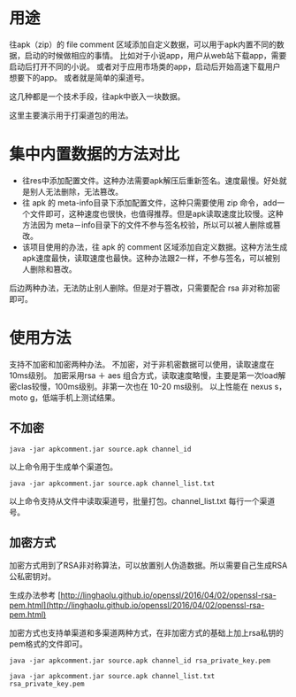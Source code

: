 # 用途 #

往apk（zip）的 file comment 区域添加自定义数据，可以用于apk内置不同的数据，启动的时候做相应的事情。
比如对于小说app，用户从web站下载app，需要启动后打开不同的小说。
或者对于应用市场类的app，启动后开始高速下载用户想要下的app。
或者就是简单的渠道号。

这几种都是一个技术手段，往apk中嵌入一块数据。

这里主要演示用于打渠道包的用法。

# 集中内置数据的方法对比 #

- 往res中添加配置文件。这种办法需要apk解压后重新签名。速度最慢。好处就是别人无法删除，无法篡改。
- 往 apk 的 meta-info目录下添加配置文件，这种只需要使用 zip 命令，add一个文件即可，这种速度也很快，也值得推荐。但是apk读取速度比较慢。这种方法因为 meta－info目录下的文件不参与签名校验，所以可以被人删除或篡改。
- 该项目使用的办法，往 apk 的 comment 区域添加自定义数据。这种方法生成apk速度最快，读取速度也最快。这种办法跟2一样，不参与签名，可以被别人删除和篡改。

后边两种办法，无法防止别人删除。但是对于篡改，只需要配合 rsa 非对称加密即可。

# 使用方法 #

支持不加密和加密两种办法。
不加密，对于非机密数据可以使用，读取速度在10ms级别。
加密采用rsa ＋ aes 组合方式，读取速度略慢，主要是第一次load解密clas较慢，100ms级别。非第一次也在 10-20 ms级别。
以上性能在 nexus s，moto g，低端手机上测试结果。

## 不加密 ##

`java -jar apkcomment.jar source.apk channel_id`

以上命令用于生成单个渠道包。

`java -jar apkcomment.jar source.apk channel_list.txt`

以上命令支持从文件中读取渠道号，批量打包。channel_list.txt 每行一个渠道号。

## 加密方式 ##

加密方式用到了RSA非对称算法，可以放置别人伪造数据。所以需要自己生成RSA公私密钥对。

生成办法参考 [http://linghaolu.github.io/openssl/2016/04/02/openssl-rsa-pem.html](http://linghaolu.github.io/openssl/2016/04/02/openssl-rsa-pem.html)

加密方式也支持单渠道和多渠道两种方式，在非加密方式的基础上加上rsa私钥的pem格式的文件即可。

`java -jar apkcomment.jar source.apk channel_id rsa_private_key.pem`

`java -jar apkcomment.jar source.apk channel_list.txt rsa_private_key.pem`
